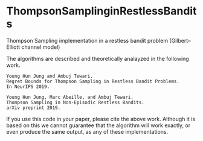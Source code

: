 # ThompsonSamplinginRestlessBandits
Thompson Sampling implementation in a restless bandit problem (Gilbert–Elliott channel model)

The algorithms are described and theoretically analayzed in the following work. 
```
Young Hun Jung and Ambuj Tewari. 
Regret Bounds for Thompson Sampling in Restless Bandit Problems.
In NeurIPS 2019.

Young Hun Jung, Marc Abeille, and Ambuj Tewari.
Thompson Sampling in Non-Episodic Restless Bandits.
arXiv preprint 2019.
```

If you use this code in your paper, please cite the above work. Although it is based on this we cannot guarantee that the algorithm will work exactly, or even produce the same output, as any of these implementations.